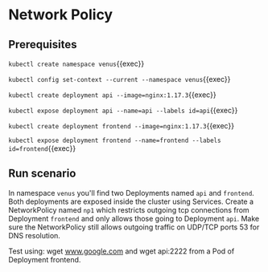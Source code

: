 # Network Policy

## Prerequisites

`kubectl create namespace venus`{{exec}}

`kubectl config set-context --current --namespace venus`{{exec}}

`kubectl create deployment api --image=nginx:1.17.3`{{exec}}

`kubectl expose deployment api --name=api --labels id=api`{{exec}}

`kubectl create deployment frontend --image=nginx:1.17.3`{{exec}}

`kubectl expose deployment frontend --name=frontend --labels id=frontend`{{exec}}

## Run scenario

In namespace `venus` you'll find two Deployments named `api` and `frontend`. 
Both deployments are exposed inside the cluster using Services. Create a NetworkPolicy named `np1` which restricts outgoing tcp connections from Deployment `frontend` and only allows those going to Deployment `api`. 
Make sure the NetworkPolicy still allows outgoing traffic on UDP/TCP ports 53 for DNS resolution.

Test using: wget www.google.com and wget api:2222 from a Pod of Deployment frontend.